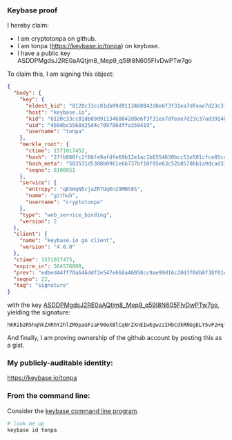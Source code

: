 ### Keybase proof

I hereby claim:

  * I am cryptotonpa on github.
  * I am tonpa (https://keybase.io/tonpa) on keybase.
  * I have a public key ASDDPMgdsJ2RE0aAQtjm8_Mep9_q59I8N605FIvDwPTw7go

To claim this, I am signing this object:

```json
{
  "body": {
    "key": {
      "eldest_kid": "0120c33cc81db09d9113468042d8e6f3f31ea7dfeae7d23c37ad39148bc3c0f4f0ee0a",
      "host": "keybase.io",
      "kid": "0120c33cc81db09d9113468042d8e6f3f31ea7dfeae7d23c37ad39148bc3c0f4f0ee0a",
      "uid": "4b9dbc5568d25d4c709786dffa350419",
      "username": "tonpa"
    },
    "merkle_root": {
      "ctime": 1571017452,
      "hash": "27fb060fc2f66fe9afdfe69b12e1ac1b6554630bcc53e501cfce85cc4d4c26cba3cdbb985261a29ef8151025122b14ba3d6909bdcb79f15c1370de49b981266e",
      "hash_meta": "503531d5308b0961e6b737bf18f95e63c52b8578bb1a9dcad31e1ddabcc8f37a",
      "seqno": 8100051
    },
    "service": {
      "entropy": "qESHqN5cjaZR7UqKn29MNt8S",
      "name": "github",
      "username": "cryptotonpa"
    },
    "type": "web_service_binding",
    "version": 2
  },
  "client": {
    "name": "keybase.io go client",
    "version": "4.6.0"
  },
  "ctime": 1571017475,
  "expire_in": 504576000,
  "prev": "edbed44ff70a646ddf2e547e666a46058cc9ae99d16c20d3f0db8f38f01e1625",
  "seqno": 22,
  "tag": "signature"
}
```

with the key [ASDDPMgdsJ2RE0aAQtjm8_Mep9_q59I8N605FIvDwPTw7go](https://keybase.io/tonpa), yielding the signature:

```
hKRib2R5hqhkZXRhY2hlZMOpaGFzaF90eXBlCqNrZXnEIwEgwzzIHbCdkRNGgELY5vPzHqff6ufSPDetORSLw8D08O4Kp3BheWxvYWTESpcCFsQg7b7UT/cKZG3fLlR+ZmpGBYzJrpnRbCDT8NuPOPAeFiXEIJRLZlpQbI6iEct3qdHv7haVktxBZys0qTPmWc5Ix/t1AgHCo3NpZ8RABCgI4bn7Bp7+RHadCrs2wnXfQbE5JZcfttxtA2N+x4WhhqKzQDHI6g/eF/ecJXRWqnYqeQ8pkZVwJ/c0MeeICKhzaWdfdHlwZSCkaGFzaIKkdHlwZQildmFsdWXEIMqEyaB99QK02cPcB7OzWUYyG/LA2ncTo5VOpjZDhW3wo3RhZ80CAqd2ZXJzaW9uAQ==

```

And finally, I am proving ownership of the github account by posting this as a gist.

### My publicly-auditable identity:

https://keybase.io/tonpa

### From the command line:

Consider the [keybase command line program](https://keybase.io/download).

```bash
# look me up
keybase id tonpa
```
